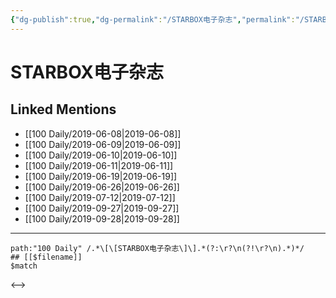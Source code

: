 ```yaml
---
{"dg-publish":true,"dg-permalink":"/STARBOX电子杂志","permalink":"/STARBOX电子杂志/","created":"2023-03-24T16:45:25.973+08:00","updated":"2023-03-24T16:45:27.267+08:00"}
---
```


# STARBOX电子杂志

## Linked Mentions
- [[100 Daily/2019-06-08\|2019-06-08]]
- [[100 Daily/2019-06-09\|2019-06-09]]
- [[100 Daily/2019-06-10\|2019-06-10]]
- [[100 Daily/2019-06-11\|2019-06-11]]
- [[100 Daily/2019-06-19\|2019-06-19]]
- [[100 Daily/2019-06-26\|2019-06-26]]
- [[100 Daily/2019-07-12\|2019-07-12]]
- [[100 Daily/2019-09-27\|2019-09-27]]
- [[100 Daily/2019-09-28\|2019-09-28]]


---

```expander
path:"100 Daily" /.*\[\[STARBOX电子杂志\]\].*(?:\r?\n(?!\r?\n).*)*/
## [[$filename]]
$match
```

<-->